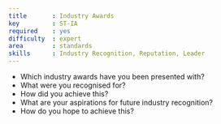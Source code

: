 ```yaml
---
title       : Industry Awards
key         : ST-IA
required    : yes
difficulty  : expert
area        : standards
skills      : Industry Recognition, Reputation, Leader
---
```


- Which industry awards have you been presented with?
 - What were you recognised for?
 - How did you achieve this?
- What are your aspirations for future industry recognition?
 - How do you hope to achieve this?
